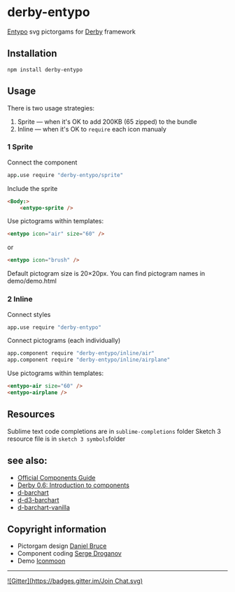 # derby-entypo
[Entypo](http://entypo.com/) svg pictorgams for [Derby](http://github.com/codeparty/derby) framework

## Installation
```
npm install derby-entypo
```

## Usage
There is two usage strategies:

1. Sprite — when it's OK to add 200KB (65 zipped) to the bundle
2. Inline — when it's OK to `require` each icon manualy

### 1 Sprite
Connect the component
```coffeescript
app.use require "derby-entypo/sprite"
```

Include the sprite
```html
<Body:>
	<entypo-sprite />
```

Use pictograms within templates: 
```html
<entypo icon="air" size="60" />
```

or
```html
<entypo icon="brush" />
```


Default pictogram size is 20×20px. You can find pictogram names in demo/demo.html 


### 2 Inline
Connect styles
```coffeescript
app.use require "derby-entypo"
```

Connect pictograms (each individually)
```coffeescript
app.component require "derby-entypo/inline/air"
app.component require "derby-entypo/inline/airplane"
```

Use pictograms within templates: 
```html
<entypo-air size="60" />
<entypo-airplane />
```

## Resources
Sublime text code completions are in `sublime-completions` folder
Sketch 3 resource file is in `sketch 3 symbols`folder

## see also:
- [Official Components Guide](https://github.com/codeparty/derby/blob/master/docs/guides/components.md)
- [Derby 0.6: Introduction to components](https://github.com/dmapper/derby-tutorials/blob/master/derby4.md)
- [d-barchart](http://github.com/codeparty/d-barchart)
- [d-d3-barchart](http://github.com/codeparty/d-d3-barchart)
- [d-barchart-vanilla](http://github.com/codeparty/d-barchart-vanilla)

## Copyright information
- Pictorgam design [Daniel Bruce](//entypo.com/)
- Component coding [Serge Droganov](//droganov.ru)
- Demo [Iconmoon](//icomoon.io)

---
[![Gitter](https://badges.gitter.im/Join Chat.svg)](https://gitter.im/droganov/derby-entypo?utm_source=badge&utm_medium=badge&utm_campaign=pr-badge&utm_content=badge)